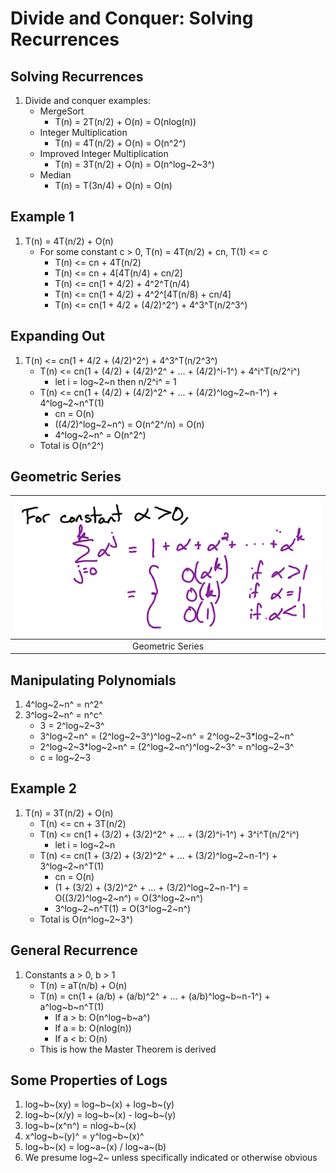 # Divide and Conquer: Solving Recurrences

## Solving Recurrences

1. Divide and conquer examples:
    * MergeSort
        - T(n) = 2T(n/2) + O(n) = O(nlog(n))
    * Integer Multiplication
        - T(n) = 4T(n/2) + O(n) = O(n^2^)
    * Improved Integer Multiplication
        - T(n) = 3T(n/2) + O(n) = O(n^log~2~3^)
    * Median
        - T(n) = T(3n/4) + O(n) = O(n)

## Example 1

1. T(n) = 4T(n/2) + O(n)
    * For some constant c > 0, T(n) = 4T(n/2) + cn, T(1) <= c
        - T(n) <= cn + 4T(n/2)
        - T(n) <= cn + 4[4T(n/4) + cn/2]
        - T(n) <= cn(1 + 4/2) + 4^2^T(n/4)
        - T(n) <= cn(1 + 4/2) + 4^2^[4T(n/8) + cn/4]
        - T(n) <= cn(1 + 4/2 + (4/2)^2^) + 4^3^T(n/2^3^)

## Expanding Out

1. T(n) <= cn(1 + 4/2 + (4/2)^2^) + 4^3^T(n/2^3^)
    * T(n) <= cn(1 + (4/2) + (4/2)^2^ + ... + (4/2)^i-1^) + 4^i^T(n/2^i^)
        - let i = log~2~n then n/2^i^ = 1
    * T(n) <= cn(1 + (4/2) + (4/2)^2^ + ... + (4/2)^log~2~n-1^) + 4^log~2~n^T(1)
        - cn = O(n)
        - ((4/2)^log~2~n^) = O(n^2^/n) = O(n)
        - 4^log~2~n^ = O(n^2^)
    * Total is O(n^2^)

## Geometric Series

| ![geometric](images/lesson5_geometric_series.png) |
|:--:|
| Geometric Series |

## Manipulating Polynomials

1. 4^log~2~n^ = n^2^
2. 3^log~2~n^ = n^c^
    * 3 = 2^log~2~3^
    * 3^log~2~n^ = (2^log~2~3^)^log~2~n^ = 2^log~2~3\*log~2~n^
    * 2^log~2~3\*log~2~n^ = (2^log~2~n^)^log~2~3^ = n^log~2~3^
    * c = log~2~3

## Example 2

1. T(n) = 3T(n/2) + O(n)
    * T(n) <= cn + 3T(n/2)
    * T(n) <= cn(1 + (3/2) + (3/2)^2^ + ... + (3/2)^i-1^) + 3^i^T(n/2^i^)
        - let i = log~2~n
    * T(n) <= cn(1 + (3/2) + (3/2)^2^ + ... + (3/2)^log~2~n-1^) + 3^log~2~n^T(1)
        - cn = O(n)
        - (1 + (3/2) + (3/2)^2^ + ... + (3/2)^log~2~n-1^) = O((3/2)^log~2~n^) = O(3^log~2~n^)
        - 3^log~2~n^T(1) = O(3^log~2~n^)
    * Total is O(n^log~2~3^)

## General Recurrence

1. Constants a > 0, b > 1
    * T(n) = aT(n/b) + O(n)
    * T(n) = cn(1 + (a/b) + (a/b)^2^ + ... + (a/b)^log~b~n-1^) + a^log~b~n^T(1)
        - If a > b: O(n^log~b~a^)
        - If a = b: O(nlog(n))
        - If a < b: O(n)
    * This is how the Master Theorem is derived

## Some Properties of Logs

1. log~b~(xy) = log~b~(x) + log~b~(y)
2. log~b~(x/y) = log~b~(x) - log~b~(y)
3. log~b~(x^n^) = nlog~b~(x)
4. x^log~b~(y)^ = y^log~b~(x)^
5. log~b~(x) = log~a~(x) / log~a~(b)
6. We presume log~2~ unless specifically indicated or otherwise obvious
